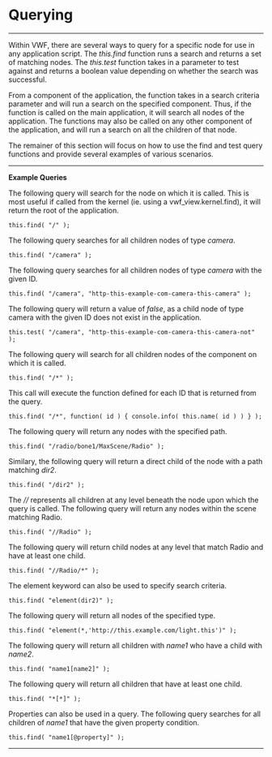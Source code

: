 Querying
===================
-------------------
Within VWF, there are several ways to query for a specific node for use in any application script. The *this.find* function runs a search and returns a set of matching nodes. The *this.test* function takes in a parameter to test against and returns a boolean value depending on whether the search was successful. 

From a component of the application, the function takes in a search criteria parameter and will run a search on the specified component. Thus, if the function is called on the main application, it will search all nodes of the application. The functions may also be called on any other component of the application, and will run a search on all the children of that node. 

The remainer of this section will focus on how to use the find and test query functions and provide several examples of various scenarios. 

-------------------

**Example Queries**

The following query will search for the node on which it is called. This is most useful if called from the kernel (ie. using a vwf_view.kernel.find), it will return the root of the application.

	this.find( "/" );

The following query searches for all children nodes of type *camera*.

	this.find( "/camera" );

The following query searches for all children nodes of type *camera* with the given ID. 

	this.find( "/camera", "http-this-example-com-camera-this-camera" );

The following query will return a value of *false*, as a child node of type camera with the given ID does not exist in the application. 

	this.test( "/camera", "http-this-example-com-camera-this-camera-not" );

The following query will search for all children nodes of the component on which it is called.

	this.find( "/*" );

This call will execute the function defined for each ID that is returned from the query. 

	this.find( "/*", function( id ) { console.info( this.name( id ) ) } );

The following query will return any nodes with the specified path. 

	this.find( "/radio/bone1/MaxScene/Radio" );

Similary, the following query will return a direct child of the node with a path matching *dir2*. 

	this.find( "/dir2" );

The *//* represents all children at any level beneath the node upon which the query is called. The following query will return any nodes within the scene matching Radio.

	this.find( "//Radio" );

The following query will return child nodes at any level that match Radio and have at least one child. 

	this.find( "//Radio/*" );

The element keyword can also be used to specify search criteria.

	this.find( "element(dir2)" );

The following query will return all nodes of the specified type. 

	this.find( "element(*,'http://this.example.com/light.this')" );

The following query will return all children with *name1* who have a child with *name2*.

	this.find( "name1[name2]" );

The following query will return all children that have at least one child.

	this.find( "*[*]" );

Properties can also be used in a query. The following query searches for all children of *name1* that have the given property condition. 

	this.find( "name1[@property]" );

-------------------

